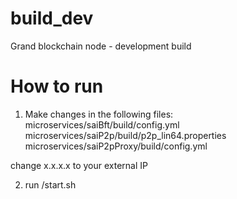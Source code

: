 # build_dev
Grand blockchain node - development build

# How to run

1. Make changes in the following files:
microservices/saiBft/build/config.yml  
microservices/saiP2p/build/p2p_lin64.properties 
microservices/saiP2pProxy/build/config.yml  

change x.x.x.x to your external IP

2. run /start.sh 

